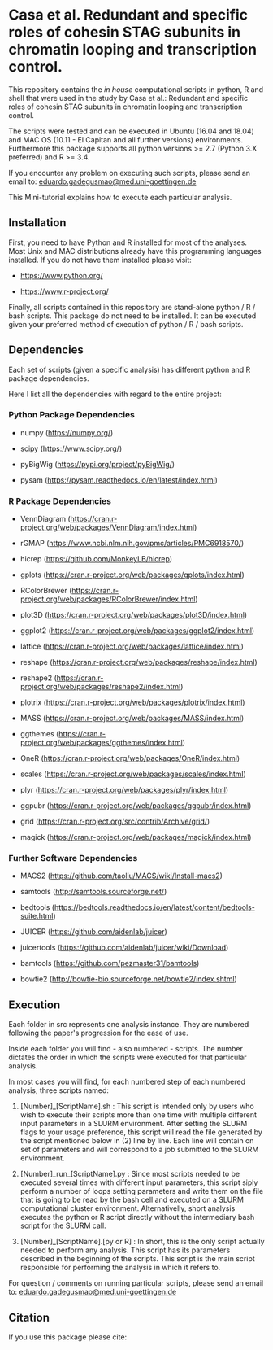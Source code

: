 
# **Casa et al. Redundant and specific roles of cohesin STAG subunits in chromatin looping and transcription control.**

This repository contains the *in house* computational scripts in python, R and shell that were used in the study by Casa et al.:
Redundant and specific roles of cohesin STAG subunits in chromatin looping and transcription control.

The scripts were tested and can be executed in Ubuntu (16.04 and 18.04) and MAC OS (10.11 - El Capitan and all further versions) environments.
Furthermore this package supports all python versions >= 2.7 (Python 3.X preferred) and R >= 3.4.

If you encounter any problem on executing such scripts, please send an email to: eduardo.gadegusmao@med.uni-goettingen.de

This Mini-tutorial explains how to execute each particular analysis.


## Installation

First, you need to have Python and R installed for most of the analyses. Most Unix and MAC distributions already have this programming languages installed. If you do not have them installed please visit:

- https://www.python.org/

- https://www.r-project.org/

Finally, all scripts contained in this repository are stand-alone python / R / bash scripts. This package do not need to be installed. It can be executed given your preferred method of execution of python / R / bash scripts.


## Dependencies

Each set of scripts (given a specific analysis) has different python and R package dependencies.

Here I list all the dependencies with regard to the entire project:

### Python Package Dependencies

- numpy (https://numpy.org/)

- scipy (https://www.scipy.org/)

- pyBigWig (https://pypi.org/project/pyBigWig/)

- pysam (https://pysam.readthedocs.io/en/latest/index.html)

### R Package Dependencies

- VennDiagram (https://cran.r-project.org/web/packages/VennDiagram/index.html)

- rGMAP (https://www.ncbi.nlm.nih.gov/pmc/articles/PMC6918570/)

- hicrep (https://github.com/MonkeyLB/hicrep)

- gplots (https://cran.r-project.org/web/packages/gplots/index.html)

- RColorBrewer (https://cran.r-project.org/web/packages/RColorBrewer/index.html)

- plot3D (https://cran.r-project.org/web/packages/plot3D/index.html)

- ggplot2 (https://cran.r-project.org/web/packages/ggplot2/index.html)

- lattice (https://cran.r-project.org/web/packages/lattice/index.html)

- reshape (https://cran.r-project.org/web/packages/reshape/index.html)

- reshape2 (https://cran.r-project.org/web/packages/reshape2/index.html)

- plotrix (https://cran.r-project.org/web/packages/plotrix/index.html)

- MASS (https://cran.r-project.org/web/packages/MASS/index.html)

- ggthemes (https://cran.r-project.org/web/packages/ggthemes/index.html)

- OneR (https://cran.r-project.org/web/packages/OneR/index.html)

- scales (https://cran.r-project.org/web/packages/scales/index.html)

- plyr (https://cran.r-project.org/web/packages/plyr/index.html)

- ggpubr (https://cran.r-project.org/web/packages/ggpubr/index.html)

- grid (https://cran.r-project.org/src/contrib/Archive/grid/)

- magick (https://cran.r-project.org/web/packages/magick/index.html)

### Further Software Dependencies

- MACS2 (https://github.com/taoliu/MACS/wiki/Install-macs2)

- samtools (http://samtools.sourceforge.net/)

- bedtools (https://bedtools.readthedocs.io/en/latest/content/bedtools-suite.html)

- JUICER (https://github.com/aidenlab/juicer)

- juicertools (https://github.com/aidenlab/juicer/wiki/Download)

- bamtools (https://github.com/pezmaster31/bamtools)

- bowtie2 (http://bowtie-bio.sourceforge.net/bowtie2/index.shtml)


## Execution

Each folder in src represents one analysis instance. They are numbered following the paper's progression for the ease of use.

Inside each folder you will find - also numbered - scripts. The number dictates the order in which the scripts were executed for that particular analysis.

In most cases you will find, for each numbered step of each numbered analysis, three scripts named:

1. [Number]\_[ScriptName]\.sh : This script is intended only by users who wish to execute their scripts more than one time with multiple different input parameters in a SLURM environment. After setting the SLURM flags to your usage preference, this script will read the file generated by the script mentioned below in (2) line by line. Each line will contain on set of parameters and will correspond to a job submitted to the SLURM environment.

2. [Number]\_run\_[ScriptName]\.py : Since most scripts needed to be executed several times with different input parameters, this script siply perform a number of loops setting parameters and write them on the file that is going to be read by the bash cell and executed on a SLURM computational cluster environment. Alternativelly, short analysis executes the python or R script directly without the intermediary bash script for the SLURM call.

3. [Number]\_[ScriptName]\.[py or R] : In short, this is the only script actually needed to perform any analysis. This script has its parameters described in the beginning of the scripts. This script is the main script responsible for performing the analysis in which it refers to.

For question / comments on running particular scripts, please send an email to: eduardo.gadegusmao@med.uni-goettingen.de


## Citation

If you use this package please cite:

<Placeholder>


